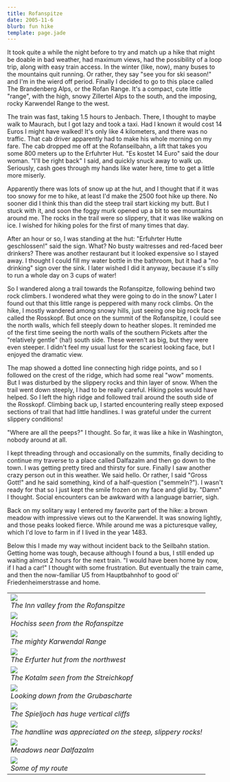 ```yaml
--- 
title: Rofanspitze 
date: 2005-11-6 
blurb: fun hike
template: page.jade 
--- 
```


It took quite a
while the night before to try and match up a hike that might be doable in bad
weather, had maximum views, had the possibility of a loop trip, along with easy
train access. In the winter (like, now), many buses to the mountains quit
running. Or rather, they say "see you for ski season!" and I'm in the wierd off
period. Finally I decided to go to this place called The Brandenberg Alps, or
the Rofan Range. It's a compact, cute little "range", with the high, snowy
Zillertel Alps to the south, and the imposing, rocky Karwendel Range to the
west.


The train was fast, taking 1.5 hours to Jenbach. There, I thought to maybe walk
to Maurach, but I got lazy and took a taxi. Had I known it would cost 14 Euros I
might have walked! It's only like 4 kilometers, and there was no traffic. That
cab driver apparently had to make his whole morning on my fare. The cab dropped
me off at the Rofanseilbahn, a lift that takes you some 800 meters up to the
Erfuhrter Hut. "Es kostet 14 Euro" said the dour woman. "I'll be right back" I
said, and quickly snuck away to walk up. Seriously, cash goes through my hands
like water here, time to get a little more miserly.


Apparently there was lots of snow up at the hut, and I thought that if it was
too snowy for me to hike, at least I'd make the 2500 foot hike up there. No
sooner did I think this than did the steep trail start kicking my butt. But I
stuck with it, and soon the foggy murk opened up a bit to see mountains around
me. The rocks in the trail were so slippery, that it was like walking on ice. I
wished for hiking poles for the first of many times that day.


After an hour or so, I was standing at the hut: "Erfuhrter Hutte geschlossen!"
said the sign. What? No busty waitresses and red-faced beer drinkers? There was
another restaurant but it looked expensive so I stayed away. I thought I could
fill my water bottle in the bathroom, but it had a "no drinking" sign over the
sink. I later wished I did it anyway, because it's silly to run a whole day on 3
cups of water!


So I wandered along a trail towards the Rofanspitze, following behind two rock
climbers. I wondered what they were going to do in the snow? Later I found out
that this little range is peppered with many rock climbs. On the hike, I mostly
wandered among snowy hills, just seeing one big rock face called the
Rosskopf. But once on the summit of the Rofanspitze, I could see the north
walls, which fell steeply down to heather slopes. It reminded me of the first
time seeing the north walls of the southern Pickets after the "relatively
gentle" (ha!) south side. These weren't as big, but they were even steeper. I
didn't feel my usual lust for the scariest looking face, but I enjoyed the
dramatic view.


The map showed a dotted line connecting high ridge points, and so I followed on
the crest of the ridge, which had some real "wow" moments. But I was disturbed
by the slippery rocks and thin layer of snow. When the trail went down steeply,
I had to be really careful. Hiking poles would have helped. So I left the high
ridge and followed trail around the south side of the Rosskopf. Climbing back
up, I started encountering really steep exposed sections of trail that had
little handlines. I was grateful under the current slippery conditions!


"Where are all the peeps?" I thought. So far, it was like a hike in Washington, nobody around at all.


I kept threading through and occasionally on the summits, finally deciding to
continue my traverse to a place called Dalfazalm and then go down to the town. I
was getting pretty tired and thirsty for sure. Finally I saw another crazy
person out in this weather. We said hello. Or rather, I said "Gross Gott!" and
he said something, kind of a half-question ("semmeln?"). I wasn't ready for that
so I just kept the smile frozen on my face and glid by. "Damn" I thought. Social
encounters can be awkward with a language barrier, sigh.


Back on my solitary way I entered my favorite part of the hike: a brown meadow
with impressive views out to the Karwendel. It was snowing lightly, and those
peaks looked fierce. While around me was a picturesque valley, which I'd love to
farm in if I lived in the year 1483.


Below this I made my way without incident back to the Seilbahn station. Getting
home was tough, because although I found a bus, I still ended up waiting almost
2 hours for the next train. "I would have been home by now, if I had a car!" I
thought with some frustration. But eventually the train came, and then the
now-familiar U5 from Hauptbahnhof to good ol' Friedenheimerstrasse and home.



<table>
<tr><td>
<a href="images/innvalley.jpg"><img src="images/innvalley.jpg"></a><br>
<i>The Inn valley from the Rofanspitze</i>
</td></tr>
<tr><td>
<a href="images/hochiss.jpg"><img src="images/hochiss.jpg"></a><br>
<i>Hochiss seen from the Rofanspitze</i>
</td></tr>
<tr><td>
<a href="images/karwendal.jpg"><img src="images/karwendal.jpg"></a><br>
<i>The mighty Karwendal Range</i>
</td></tr>
<tr><td>
<a href="images/erfurterhut.jpg"><img src="images/erfurterhut.jpg"></a><br>
<i>The Erfurter hut from the northwest</i>
</td></tr>
<tr><td>
<a href="images/kotalm.jpg"><img src="images/kotalm.jpg"></a><br>
<i>The Kotalm seen from the Streichkopf</i>
</td></tr>
<tr><td>
<a href="images/schermstein.jpg"><img src="images/schermstein.jpg"></a><br>
<i>Looking down from the Grubascharte</i>
</td></tr>
<tr><td>
<a href="images/spieljoch.jpg"><img src="images/spieljoch.jpg"></a><br>
<i>The Spieljoch has huge vertical cliffs</i>
</td></tr>
<tr><td>
<a href="images/steephike.jpg"><img src="images/steephike.jpg"></a><br>
<i>The handline was appreciated on the steep, slippery rocks!</i>
</td></tr>
<tr><td>
<a href="images/branntenberg.jpg"><img src="images/branntenberg.jpg"></a><br>
<i>Meadows near Dalfazalm</i>
</td></tr>
<tr><td>
<a href="images/routepic.jpg"><img src="images/routepic.jpg"></a><br>
<i>Some of my route</i>
</td></tr>
</table>
